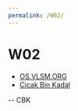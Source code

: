 ```yaml
---
permalink: /W02/
---
```


# W02

* [OS.VLSM.ORG](https://os.vlsm.org/)
* [Cicak Bin Kadal](../)

-- CBK

